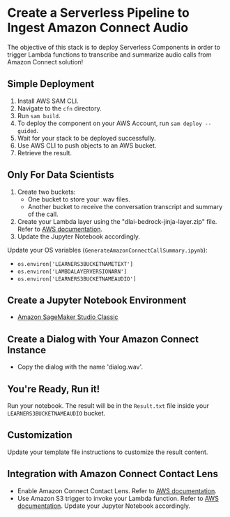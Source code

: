 # Create a Serverless Pipeline to Ingest Amazon Connect Audio

The objective of this stack is to deploy Serverless Components in order to trigger Lambda functions to transcribe and summarize audio calls from Amazon Connect solution!

## Simple Deployment

1. Install AWS SAM CLI.
2. Navigate to the `cfn` directory.
3. Run `sam build`.
4. To deploy the component on your AWS Account, run `sam deploy --guided`.
5. Wait for your stack to be deployed successfully.
6. Use AWS CLI to push objects to an AWS bucket.
7. Retrieve the result.

## Only For Data Scientists

1. Create two buckets:
    - One bucket to store your .wav files.
    - Another bucket to receive the conversation transcript and summary of the call.
2. Create your Lambda layer using the "dlai-bedrock-jinja-layer.zip" file. Refer to [AWS documentation](https://docs.aws.amazon.com/lambda/latest/dg/creating-deleting-layers.html).
3. Update the Jupyter Notebook accordingly.

Update your OS variables (`GenerateAmazonConnectCallSummary.ipynb`):
- `os.environ['LEARNERS3BUCKETNAMETEXT']`
- `os.environ['LAMBDALAYERVERSIONARN']`
- `os.environ['LEARNERS3BUCKETNAMEAUDIO']`

## Create a Jupyter Notebook Environment
- [Amazon SageMaker Studio Classic](https://docs.aws.amazon.com/sagemaker/latest/dg/notebooks.html)

## Create a Dialog with Your Amazon Connect Instance
- Copy the dialog with the name 'dialog.wav'.

## You're Ready, Run it!
Run your notebook. The result will be in the `Result.txt` file inside your `LEARNERS3BUCKETNAMEAUDIO` bucket.

## Customization
Update your template file instructions to customize the result content.

## Integration with Amazon Connect Contact Lens
- Enable Amazon Connect Contact Lens. Refer to [AWS documentation](https://docs.aws.amazon.com/connect/latest/adminguide/enable-analytics.html).
- Use Amazon S3 trigger to invoke your Lambda function. Refer to [AWS documentation](https://docs.aws.amazon.com/lambda/latest/dg/with-s3-example.html). Update your Jupyter Notebook accordingly.
